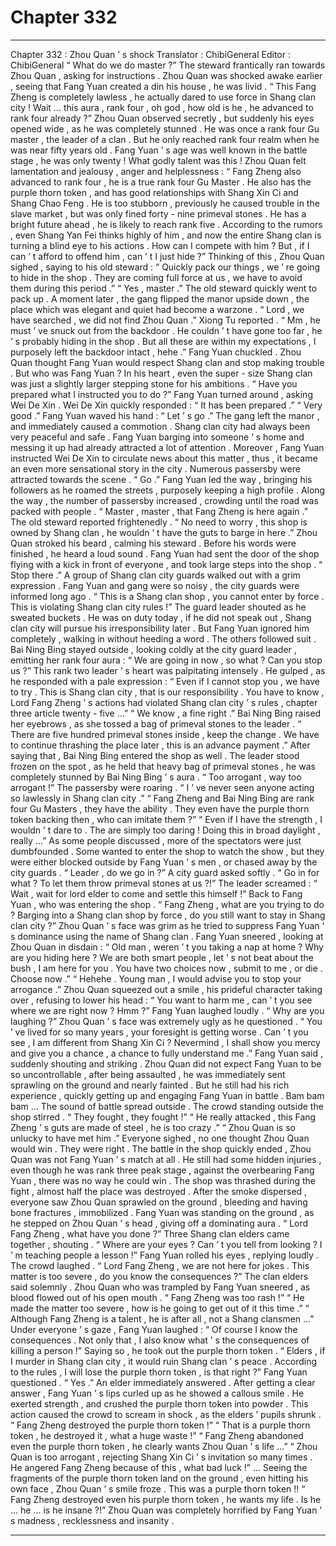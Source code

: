 
# Chapter 332


---

Chapter 332 : Zhou Quan ’ s shock
Translator :
ChibiGeneral
Editor :
ChibiGeneral
“ What do we do master ?” The steward frantically ran towards Zhou Quan , asking for instructions .
Zhou Quan was shocked awake earlier , seeing that Fang Yuan created a din his house , he was livid .
“ This Fang Zheng is completely lawless , he actually dared to use force in Shang clan city ! Wait … this aura , rank four , oh god , how old is he , he advanced to rank four already ?”
Zhou Quan observed secretly , but suddenly his eyes opened wide , as he was completely stunned .
He was once a rank four Gu master , the leader of a clan . But he only reached rank four realm when he was near fifty years old . Fang Yuan ’ s age was well known in the battle stage , he was only twenty !
What godly talent was this !
Zhou Quan felt lamentation and jealousy , anger and helplessness : “ Fang Zheng also advanced to rank four , he is a true rank four Gu Master . He also has the purple thorn token , and has good relationships with Shang Xin Ci and Shang Chao Feng . He is too stubborn , previously he caused trouble in the slave market , but was only fined forty - nine primeval stones . He has a bright future ahead , he is likely to reach rank five . According to the rumors , even Shang Yan Fei thinks highly of him , and now the entire Shang clan is turning a blind eye to his actions . How can I compete with him ? But , if I can ’ t afford to offend him , can ’ t I just hide ?”
Thinking of this , Zhou Quan sighed , saying to his old steward : “ Quickly pack our things , we ’ re going to hide in the shop . They are coming full force at us , we have to avoid them during this period .”
“ Yes , master .” The old steward quickly went to pack up .
A moment later , the gang flipped the manor upside down , the place which was elegant and quiet had become a warzone .
“ Lord , we have searched , we did not find Zhou Quan .” Xiong Tu reported .
“ Mm , he must ’ ve snuck out from the backdoor . He couldn ’ t have gone too far , he ’ s probably hiding in the shop . But all these are within my expectations , I purposely left the backdoor intact , hehe .” Fang Yuan chuckled .
Zhou Quan thought Fang Yuan would respect Shang clan and stop making trouble . But who was Fang Yuan ? In his heart , even the super - size Shang clan was just a slightly larger stepping stone for his ambitions .
“ Have you prepared what I instructed you to do ?” Fang Yuan turned around , asking Wei De Xin .
Wei De Xin quickly responded : “ It has been prepared .”
“ Very good .” Fang Yuan waved his hand : “ Let ’ s go .”
The gang left the manor , and immediately caused a commotion .
Shang clan city had always been very peaceful and safe . Fang Yuan barging into someone ’ s home and messing it up had already attracted a lot of attention .
Moreover , Fang Yuan instructed Wei De Xin to circulate news about this matter , thus , it became an even more sensational story in the city .
Numerous passersby were attracted towards the scene .
“ Go .” Fang Yuan led the way , bringing his followers as he roamed the streets , purposely keeping a high profile .
Along the way , the number of passersby increased , crowding until the road was packed with people .
“ Master , master , that Fang Zheng is here again .” The old steward reported frightenedly .
“ No need to worry , this shop is owned by Shang clan , he wouldn ’ t have the guts to barge in here .” Zhou Quan stroked his beard , calming his steward .
Before his words were finished , he heard a loud sound .
Fang Yuan had sent the door of the shop flying with a kick in front of everyone , and took large steps into the shop .
“ Stop there .” A group of Shang clan city guards walked out with a grim expression .
Fang Yuan and gang were so noisy , the city guards were informed long ago .
“ This is a Shang clan shop , you cannot enter by force . This is violating Shang clan city rules !” The guard leader shouted as he sweated buckets .
He was on duty today , if he did not speak out , Shang clan city will pursue his irresponsibility later .
But Fang Yuan ignored him completely , walking in without heeding a word .
The others followed suit .
Bai Ning Bing stayed outside , looking coldly at the city guard leader , emitting her rank four aura : “ We are going in now , so what ? Can you stop us ?”
This rank two leader ’ s heart was palpitating intensely .
He gulped , as he responded with a pale expression : “ Even if I cannot stop you , we have to try . This is Shang clan city , that is our responsibility . You have to know , Lord Fang Zheng ’ s actions had violated Shang clan city ’ s rules , chapter three article twenty - five …”
“ We know , a fine right .” Bai Ning Bing raised her eyebrows , as she tossed a bag of primeval stones to the leader .
“ There are five hundred primeval stones inside , keep the change . We have to continue thrashing the place later , this is an advance payment .” After saying that , Bai Ning Bing entered the shop as well .
The leader stood frozen on the spot , as he held that heavy bag of primeval stones , he was completely stunned by Bai Ning Bing ’ s aura .
“ Too arrogant , way too arrogant !” The passersby were roaring .
“ I ’ ve never seen anyone acting so lawlessly in Shang clan city .”
“ Fang Zheng and Bai Ning Bing are rank four Gu Masters , they have the ability . They even have the purple thorn token backing then , who can imitate them ?”
“ Even if I have the strength , I wouldn ’ t dare to . The are simply too daring ! Doing this in broad daylight , really …”
As some people discussed , more of the spectators were just dumbfounded .
Some wanted to enter the shop to watch the show , but they were either blocked outside by Fang Yuan ’ s men , or chased away by the city guards .
“ Leader , do we go in ?” A city guard asked softly .
“ Go in for what ? To let them throw primeval stones at us ?!” The leader screamed : “ Wait , wait for lord elder to come and settle this himself !”
Back to Fang Yuan , who was entering the shop .
“ Fang Zheng , what are you trying to do ? Barging into a Shang clan shop by force , do you still want to stay in Shang clan city ?” Zhou Quan ’ s face was grim as he tried to suppress Fang Yuan ’ s dominance using the name of Shang clan .
Fang Yuan sneered , looking at Zhou Quan in disdain : “ Old man , weren ’ t you taking a nap at home ? Why are you hiding here ? We are both smart people , let ’ s not beat about the bush , I am here for you . You have two choices now , submit to me , or die . Choose now .”
“ Hehehe . Young man , I would advise you to stop your arrogance .” Zhou Quan squeezed out a smile , his prideful character taking over , refusing to lower his head : “ You want to harm me , can ’ t you see where we are right now ? Hmm ?”
Fang Yuan laughed loudly .
“ Why are you laughing ?” Zhou Quan ’ s face was extremely ugly as he questioned .
“ You ’ ve lived for so many years , your foresight is getting worse . Can ’ t you see , I am different from Shang Xin Ci ? Nevermind , I shall show you mercy and give you a chance , a chance to fully understand me .”
Fang Yuan said , suddenly shouting and striking .
Zhou Quan did not expect Fang Yuan to be so uncontrollable , after being assaulted , he was immediately sent sprawling on the ground and nearly fainted .
But he still had his rich experience , quickly getting up and engaging Fang Yuan in battle .
Bam bam bam …
The sound of battle spread outside .
The crowd standing outside the shop stirred .
“ They fought , they fought !”
“ He really attacked , this Fang Zheng ’ s guts are made of steel , he is too crazy .”
“ Zhou Quan is so unlucky to have met him .”
Everyone sighed , no one thought Zhou Quan would win .
They were right .
The battle in the shop quickly ended , Zhou Quan was not Fang Yuan ’ s match at all . He still had some hidden injuries , even though he was rank three peak stage , against the overbearing Fang Yuan , there was no way he could win .
The shop was thrashed during the fight , almost half the place was destroyed . After the smoke dispersed , everyone saw Zhou Quan sprawled on the ground , bleeding and having bone fractures , immobilized .
Fang Yuan was standing on the ground , as he stepped on Zhou Quan ’ s head , giving off a dominating aura .
“ Lord Fang Zheng , what have you done ?” Three Shang clan elders came together , shouting .
“ Where are your eyes ? Can ’ t you tell from looking ? I ’ m teaching people a lesson !” Fang Yuan rolled his eyes , replying loudly .
The crowd laughed .
“ Lord Fang Zheng , we are not here for jokes . This matter is too severe , do you know the consequences ?” The clan elders said solemnly .
Zhou Quan who was trampled by Fang Yuan sneered , as blood flowed out of his open mouth .
“ Fang Zheng was too rash !”
“ He made the matter too severe , how is he going to get out of it this time .”
“ Although Fang Zheng is a talent , he is after all , not a Shang clansmen …”
Under everyone ’ s gaze , Fang Yuan laughed : “ Of course I know the consequences . Not only that , I also know what ’ s the consequences of killing a person !”
Saying so , he took out the purple thorn token .
“ Elders , if I murder in Shang clan city , it would ruin Shang clan ’ s peace . According to the rules , I will lose the purple thorn token , is that right ?” Fang Yuan questioned .
“ Yes .” An elder immediately answered .
After getting a clear answer , Fang Yuan ’ s lips curled up as he showed a callous smile .
He exerted strength , and crushed the purple thorn token into powder .
This action caused the crowd to scream in shock , as the elders ’ pupils shrunk .
“ Fang Zheng destroyed the purple thorn token !”
“ That is a purple thorn token , he destroyed it , what a huge waste !”
“ Fang Zheng abandoned even the purple thorn token , he clearly wants Zhou Quan ’ s life …”
“ Zhou Quan is too arrogant , rejecting Shang Xin Ci ’ s invitation so many times . He angered Fang Zheng because of this , what bad luck !”
…
Seeing the fragments of the purple thorn token land on the ground , even hitting his own face , Zhou Quan ’ s smile froze .
This was a purple thorn token !!
“ Fang Zheng destroyed even his purple thorn token , he wants my life . Is he … he … is he insane ?!”
Zhou Quan was completely horrified by Fang Yuan ’ s madness , recklessness and insanity .

---

